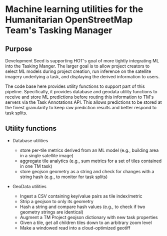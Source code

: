 # Machine learning utilities for the Humanitarian OpenStreetMap Team's Tasking Manager

## Purpose

Development Seed is supporting HOT's goal of more tightly integrating ML into the Tasking Manger. The larger goal is to allow project creators to select ML models during project creation, run inference on the satellite imagery underlying a task,  and displaying the derived information to users.

The code base here provides utility functions to support part of this pipeline. Specifically, it provides database and geodata utility functions to receive and store ML predictions before routing this information to TM's servers via the Task Annotations API. This allows predictions to be stored at the finest granularity to keep raw prediction results and better respond to task splits.

## Utility functions

* Database utilities
  * store per-tile metrics derived from an ML model (e.g., building area in a single satellite image)
  * aggregate tile analytics (e.g., sum metrics for a set of tiles contained in one TM task)
  * store geojson geometry as a string and check for changes with a string hash (e.g., to monitor for task splits)

* GeoData utilities
  * Ingest a CSV containing key/value pairs as tile index/metric 
  * Strip a geojson to only its geometry
  * Hash a string and compare hash values (e.g., to check if two geometry strings are identical)
  * Augment a TM Project geojson dictionary with new task properties
  * Given a tile, get all children tiles down to an arbitrary zoom level
  * Make a windowed read into a cloud-optimized geotiff 
